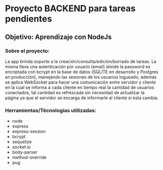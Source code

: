 # Proyecto BACKEND para tareas pendientes

## Objetivo: Aprendizaje con NodeJs

### Sobre el proyecto:

La app brinda soporte a la creación/consulta/edición/borrado de tareas. La misma lleva una autenticación por usuario (email) dónde la password es encriptada con bcrypt en la base de datos (SQLITE en desarrollo y Postgres en producción), manejando las sesiones de los usuarios logueado, además se aplica WebSocket para hacer una comunicación entre servidor y cliente en la cual se informa a cada cliente en tiempo real la cantidad de usuarios conectados, tal cantidad es refrescada sin necesidad de actualizar la página ya que el servidor se encarga de informarle al cliente si esta cambia.


### Herramientas/Técnologías utilizadas: 
  * node
  * express
  * express-session
  * bcrypt
  * sequelize
  * socket.io
  * body-parser
  * method-override
  * pug
